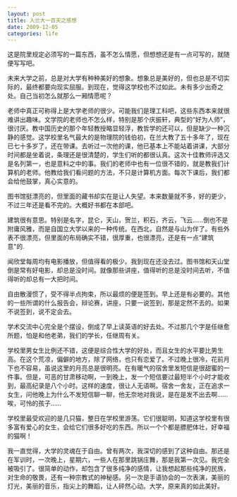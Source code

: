```yaml
---
layout: post
title: 入兰大一百天之感想
date: 2009-12-05
categories: life
---
```

这是院里规定必须写的一篇东西，虽不怎么情愿，但想想还是有一点可写的，就随便写写吧。

未来大学之前，总是对大学有种种美好的想象。想象总是美好的，但也总是不切实际的，最终都要向现实屈服。到现在，觉得这学校也不过如此。未有多少出奇之处。自己当初怎么就那么一厢情愿呢？

老师中真正可称得上是大学老师的很少。可能我们是理工科吧，这些东西本来就很难讲出趣味。文学院的老师也不怎么样，特别是那个庆振轩，典型的“好为人师”，很讨厌。教中国历史的那个年轻教授略显轻浮，教哲学的还可以，但是缺少一种沉静的感觉。这学校里名气最大的是物理院的钱伯初，在兰大教了五十多年了，现在已七十多岁了，还在带课。去听过一次他的课，他已基本上不能站着讲课，大部分时间都是坐着说，条理还是很清楚的，学生们听的都很认真。这次十佳教师评选又是名列第一，也是意料之中的事。我们的老师中也有一位很不错的，就是教我们计算机的老师。他教给我们看问题的方法，不只是计算机方面。每次下课后，我们都会给他鼓掌，真心实意的。

图书馆挺漂亮的，但里面的藏书却实在是让人失望。本来数量就不多，好的更少，不过三年还是看不完的。大概好书都在本部吧。

建筑很有意思。特别是名字，昆仑，天山，贺兰，积石，齐云，飞云……倒也不是附庸风雅，而是自国立大学以来的一种传统。在西北，自然是与山为伴了。有些外表不很漂亮，但里面的布局确实不错，很厚重，也很漂亮，还是有一点“建筑意"的.
    
闻欣堂每周均有电影播放，但值得看的极少。我到现在还没去过。图书馆和天山堂倒是常有好电影，却总是没时间。就像那些讲座，值得听的总是没时间去听，不值得听的却总有一大把时间。
    
自由散漫惯了，受不得半点拘束，所以最烦的便是签到。早上还是有必要的。其他的一些所谓的什么报告会，辩论赛，讲座，只要一说签到，那是定然不去的。如果不说签到，说不定会去。
    
学术交流中心完全是个摆设，倒成了早上读英语的好去处。不过那几个字是任继愈所题，怕是和他老弟，我们的学长，任继周有关。
    
学校里男女生比例还不错，这便是综合性大学的好处，而且女生的水平要比男生高。在这个荒凉，偏僻的地方，除了网络，也只有恋爱了。不过晚上很冷，花前月下也不容易，虽说这里的月亮总是很明亮。在有暖气的宿舍里发短信是很甜蜜的一件事。但是，可恶的甘肃移动啊，一到晚上，发一个短信要过最短半个小时才能收到，最高纪录是八个小时。这样的速度，很让人无语啊。宿舍一舍友，正在追求一女生，问他晚上为什么不发短信聊一聊，他无奈地对我说，是在是发不出去啊…… 唉，可怜的孩子……
    
学校里最受欢迎的是几只猫，整日在学校里游荡。它们很聪明，知道这学校里有很多富有爱心的女生，会给它们很多好吃的东西。所以一个个都是膘肥体壮，好幸福的猫啊！
    
我一直觉得，大学的灵魂在于自由。曾有两次，我深切的感到了这种自由。那还是在军训时，一次晚上，星期六，一些人在那里跳锅庄舞，那是我第一次见。我完全被吸引了。很简单的动作，却包含了很多纯净的感情，让我想起那些纯净的民族，对生命的敬畏，还有一种宗教式的神秘感。另一次是手语协会的一次表演，美丽的灯光，美丽的音乐，指尖上的舞蹈，让人砰然心动。大学，原来真的如此美好。
